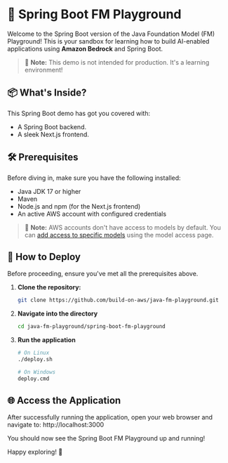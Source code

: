 # 🌱 Spring Boot FM Playground

Welcome to the Spring Boot version of the Java Foundation Model (FM) Playground! This is your sandbox for learning how to build AI-enabled applications using **Amazon Bedrock** and Spring Boot.

> 🚨 **Note:** This demo is not intended for production. It's a learning environment!

## 📦 What's Inside?

This Spring Boot demo has got you covered with:

- A Spring Boot backend.
- A sleek Next.js frontend.

## 🛠 Prerequisites

Before diving in, make sure you have the following installed:

- Java JDK 17 or higher
- Maven
- Node.js and npm (for the Next.js frontend)
- An active AWS account with configured credentials

> 🚨 **Note:** AWS accounts don't have access to models by default. You can [add access to specific models](https://docs.aws.amazon.com/bedrock/latest/userguide/model-access.html#add-model-access) using the model access page.

## 🚀 How to Deploy

Before proceeding, ensure you've met all the prerequisites above.

1. **Clone the repository:**
   ```bash
   git clone https://github.com/build-on-aws/java-fm-playground.git
   
2. **Navigate into the directory**
   ```bash
   cd java-fm-playground/spring-boot-fm-playground
   
2. **Run the application**
   ```bash
   # On Linux
   ./deploy.sh
   
   # On Windows
   deploy.cmd
   ```

## 🌐 Access the Application

After successfully running the application, open your web browser and navigate to: http://localhost:3000

You should now see the Spring Boot FM Playground up and running!

Happy exploring! 🎉